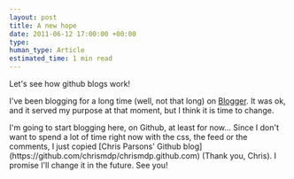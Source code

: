 ```yaml
---
layout: post
title: A new hope
date: 2011-06-12 17:00:00 +00:00
type:
human_type: Article
estimated_time: 1 min read
---
```

Let's see how github blogs work!

I've been blogging for a long time (well, not that long) on [Blogger](http://plagelao.blogspot.com). It was ok, and it served my purpose at that moment, but I think it is time to change.
<!--more--!>

I'm going to start blogging here, on Github, at least for now...

Since I don't want to spend a lot of time right now with the css, the feed or the comments, I just copied [Chris Parsons' Github blog](https://github.com/chrismdp/chrismdp.github.com) (Thank you, Chris). I promise I'll change it in the future.

See you!
